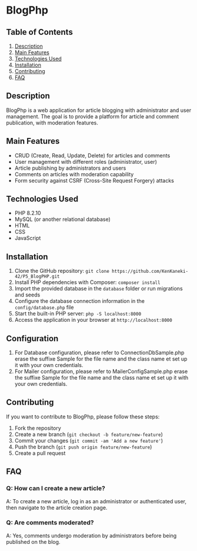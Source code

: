 # BlogPhp

## Table of Contents

1. [Description](#description)
2. [Main Features](#main-features)
3. [Technologies Used](#technologies-used)
4. [Installation](#installation)
5. [Contributing](#contributing)
6. [FAQ](#faq)

## Description

BlogPhp is a web application for article blogging with administrator and user management. The goal is to provide a platform for article and comment publication, with moderation features.

## Main Features

- CRUD (Create, Read, Update, Delete) for articles and comments
- User management with different roles (administrator, user)
- Article publishing by administrators and users
- Comments on articles with moderation capability
- Form security against CSRF (Cross-Site Request Forgery) attacks

## Technologies Used

- PHP 8.2.10
- MySQL (or another relational database)
- HTML
- CSS
- JavaScript

## Installation

1. Clone the GitHub repository: `git clone https://github.com/KenKaneki-42/P5_BlogPHP.git`
2. Install PHP dependencies with Composer: `composer install`
3. Import the provided database in the `database` folder or run migrations and seeds
4. Configure the database connection information in the `config/database.php` file
5. Start the built-in PHP server: `php -S localhost:8000`
6. Access the application in your browser at `http://localhost:8000`

## Configuration
1. For Database configuration, please refer to ConnectionDbSample.php erase the suffixe Sample for the file name and the class name et set up it with your own credentials.
2. For Mailer configuration, please refer to MailerConfigSample.php erase the suffixe Sample for the file name and the class name et set up it with your own credentials.

## Contributing

If you want to contribute to BlogPhp, please follow these steps:

1. Fork the repository
2. Create a new branch (`git checkout -b feature/new-feature`)
3. Commit your changes (`git commit -am 'Add a new feature'`)
4. Push the branch (`git push origin feature/new-feature`)
5. Create a pull request

## FAQ

### Q: How can I create a new article?

A: To create a new article, log in as an administrator or authenticated user, then navigate to the article creation page.

### Q: Are comments moderated?

A: Yes, comments undergo moderation by administrators before being published on the blog.
